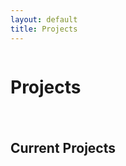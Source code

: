 ```yaml
---
layout: default
title: Projects
---
```


<div style="display: flex; flex-wrap: wrap; gap: 20px;">
  <!-- Left column: Page Title -->
  <div style="flex: 1; min-width: 300px;">
    <h1>Projects</h1>
  </div>
  
  <!-- Right column: List of Projects -->
  <div style="flex: 1; min-width: 300px;">
    <h2>Current Projects</h2>
    <ul>
    </ul>
  </div>
</div>
